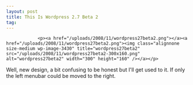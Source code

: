 ```yaml
---
layout: post
title: This Is Wordpress 2.7 Beta 2
tag: 
---
```



                <p><a href="/uploads/2008/11/wordpress27beta2.png"></a><a href="/uploads/2008/11/wordpress27beta2.png"><img class="alignnone size-medium wp-image-3430" title="wordpress27beta2" src="/uploads/2008/11/wordpress27beta2-300x160.png" alt="wordpress27beta2" width="300" height="160" /></a></p>
<p style="text-align: left;">Well, new design, a bit confusing to be honest but I'll get used to it. If only the left menubar could be moved to the right.</p>
<p style="text-align: center;"></p>
<p style="text-align: left;"></p>
            
